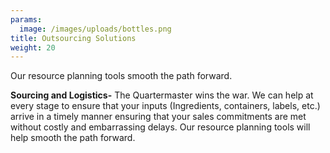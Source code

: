 ```yaml
---
params:
  image: /images/uploads/bottles.png
title: Outsourcing Solutions
weight: 20
---
```

Our resource planning tools smooth the path forward.

<!--more-->



**Sourcing and Logistics-** The Quartermaster wins the war. We can help at every stage to ensure that your inputs (Ingredients, containers, labels, etc.)  arrive in a timely manner ensuring that your sales commitments are met without costly and embarrassing delays. Our resource planning tools will help smooth the path forward.
